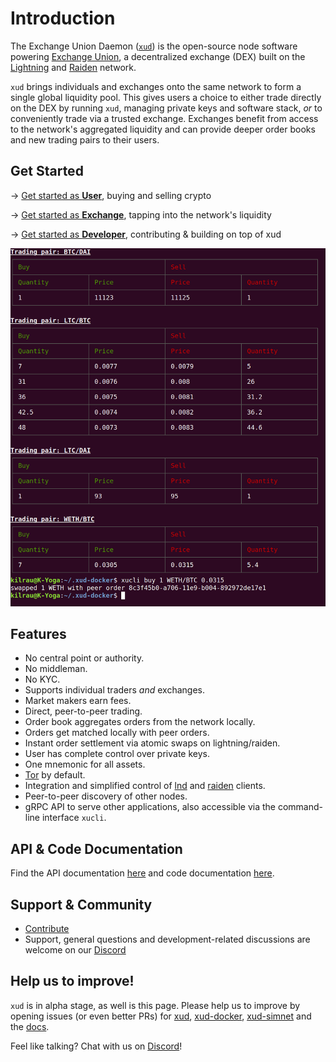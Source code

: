 # Introduction

The Exchange Union Daemon ([`xud`](https://github.com/ExchangeUnion/xud)) is the open-source node software powering [Exchange Union](https://www.exchangeunion.com/), a decentralized exchange (DEX) built on the [Lightning](https://lightning.network/) and [Raiden](https://raiden.network/) network.

`xud` brings individuals and exchanges onto the same network to form a single global liquidity pool. This gives users a choice to either trade directly on the DEX by running `xud`, managing private keys and software stack, *or* to conveniently trade via a trusted exchange. Exchanges benefit from access to the network's aggregated liquidity and can provide deeper order books and new trading pairs to their users.

## Get Started

-> [Get started as **User**](User%20Guide.md), buying and selling crypto

-> [Get started as **Exchange**](Exchange%20Guide.md), tapping into the network's liquidity

-> [Get started as **Developer**](Developer%20Guide.md), contributing & building on top of xud

![Trading via xud](/images/orderbook.png)

## Features
* No central point or authority.
* No middleman.
* No KYC.
* Supports individual traders *and* exchanges.
* Market makers earn fees.
* Direct, peer-to-peer trading.
* Order book aggregates orders from the network locally.
* Orders get matched locally with peer orders.
* Instant order settlement via atomic swaps on lightning/raiden.
* User has complete control over private keys.
* One mnemonic for all assets.
* [Tor](https://www.torproject.org/) by default.
* Integration and simplified control of [lnd](https://github.com/lightningnetwork/lnd) and [raiden](https://github.com/raiden-network/raiden) clients.
* Peer-to-peer discovery of other nodes.
* gRPC API to serve other applications, also accessible via the command-line interface `xucli`.

## API & Code Documentation

Find the API documentation [here](https://api.exchangeunion.com) and code documentation [here](https://typedoc.exchangeunion.com/).


## Support & Community

* [Contribute](Contribute.md)
* Support, general questions and development-related discussions are welcome on our [Discord](https://discord.gg/YgDhMSn)

## Help us to improve!

`xud` is in alpha stage, as well is this page. Please help us to improve by opening issues (or even better PRs) for [xud](https://github.com/ExchangeUnion/xud/issues), [xud-docker](https://github.com/ExchangeUnion/xud-docker/issues), [xud-simnet](https://github.com/ExchangeUnion/xud-simnet/issues) and the [docs](https://github.com/ExchangeUnion/docs/issues).

Feel like talking? Chat with us on [Discord](https://discord.gg/YgDhMSn)!